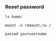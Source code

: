 ### Reset password 
```linux title:1.CheckUsername
ls home/ 
```

``` title:2.MountFileWriteable
mount -o remount,rw /
```

``` title:2.ResetPasswd
passwd yourusername
```